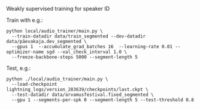 Weakly supervised training for speaker ID

Train with e.g.:

    python local/audio_trainer/main.py \
      --train-datadir data/train_segmented --dev-datadir data/päevakaja.dev_segmented \
      --gpus 1  --accumulate_grad_batches 16  --learning-rate 0.01 --optimizer-name sgd --val_check_interval 1.0 \
      --freeze-backbone-steps 5000 --segment-length 5

Test, e.g.:
    
    python ./local/audio_trainer/main.py \
      --load-checkpoint lightning_logs/version_283639/checkpoints/last.ckpt \
      --test-datadir data/arvamusfestival.fixed_segmented \
      --gpu 1 --segments-per-spk 0 --segment-length 5 --test-threshold 0.8

